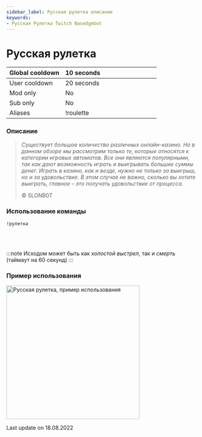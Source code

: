 ```yaml
---
sidebar_label: Русская рулетка описание
keywords:
- Русская Рулетка Twitch Basedgebot
---
```


# Русская рулетка

| Global cooldown | 10 seconds⠀⠀⠀⠀⠀⠀⠀⠀⠀⠀⠀⠀ |
|:----------------|:-----------------------|
| User cooldown   | 20 seconds             |
| Mod only        | No                     |
| Sub only        | No                    |
| Aliases         | !roulette              |

### Описание

> *<quote>Существует большое количество различных онлайн-казино. Но в данном обзоре мы рассмотрим только те, которые относятся к категории игровых автоматов. Все они являются популярными, так как дают возможность играть и выигрывать большие суммы денег. Играть в казино, как и везде, нужно не только за выигрыш, но и за удовольствие. В этом случае не важно, сколько вы хотите выиграть, главное – это получать удовольствие от процесса.</quote>*
>
> © SLONB0T

### Использование команды

<code>!рулетка</code>

<br/>
<br/>

:::note
Исходом может быть как <i>холостой выстрел</i>, так и <i>смерть</i> (таймаут на 60 секунд)
:::

### Пример использования

<img src="https://media2.giphy.com/media/YQ6DOB9xiVEO7FKfSP/giphy.gif?cid=790b7611c25bbec0aa912a31795bac77fc4cc5aba853c571&rid=giphy.gif&ct=g" alt="Русская рулетка, пример использования" width="350"/>

<p class="update">Last update on 18.08.2022</p>